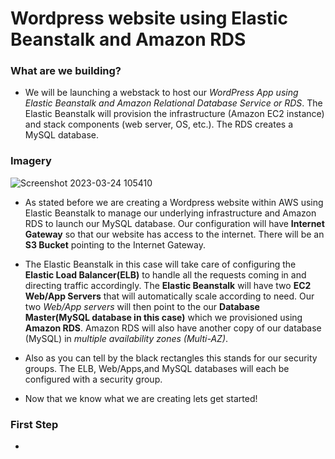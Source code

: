 # Wordpress website using Elastic Beanstalk and Amazon RDS

### What are we building?

- We will be launching a webstack to host our *WordPress App using Elastic Beanstalk and Amazon Relational Database Service or RDS*. The Elastic Beanstalk will provision the infrastructure (Amazon EC2 instance) and stack components (web server, OS, etc.). The RDS creates a MySQL database.

### Imagery

![Screenshot 2023-03-24 105410](https://user-images.githubusercontent.com/108555140/227589408-db63bccf-fdc2-4169-89e7-7e28da88033d.png)

- As stated before we are creating a Wordpress website within AWS using Elastic Beanstalk to manage our underlying infrastructure and Amazon RDS to launch our MySQL database. Our configuration will have **Internet Gateway** so that our website has access to the internet. There will be an **S3 Bucket** pointing to the Internet Gateway. 

- The Elastic Beanstalk in this case will take care of configuring the **Elastic Load Balancer(ELB)** to handle all the requests coming in and directing traffic accordingly. The **Elastic Beanstalk** will have two **EC2 Web/App Servers** that will automatically scale according to need. Our two *Web/App servers* will then point to the our **Database Master(MySQL database in this case)** which we provisioned using **Amazon RDS**. Amazon RDS will also have another copy of our database (MySQL) in *multiple availability zones (Multi-AZ)*. 

- Also as you can tell by the black rectangles this stands for our security groups. The ELB, Web/Apps,and MySQL databases will each be configured with a security group.

- Now that we know what we are creating lets get started!

### First Step

- 

